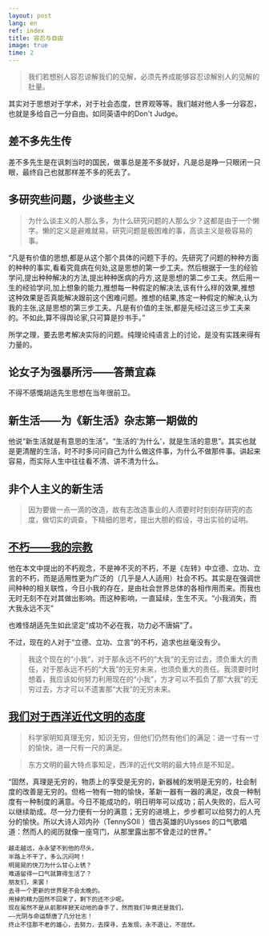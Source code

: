 ```yaml
---
layout: post
lang: en
ref: index
title: 容忍与自由
image: true
time: 2
---
```


>我们若想别人容忍谅解我们的见解，必须先养成能够容忍谅解别人的见解的肚量。

其实对于思想对于学术，对于社会态度，世界观等等。我们越对他人多一分容忍，也就是多给自己一分自由。如同英语中的Don't Judge。

<!-- more -->

## 差不多先生传

差不多先生是在讽刺当时的国民，做事总是差不多就好，凡是总是睁一只眼闭一只眼，最终自己也就那样差不多的死去了。

## 多研究些问题，少谈些主义


> 为什么谈主义的人那么多，为什么研究问题的人那么少？这都是由于一个懒字。懒的定义是避难就易。研究问题是极困难的事，高谈主义是极容易的事。

“凡是有价值的思想,都是从这个那个具体的问题下手的。先研究了问题的种种方面的种种的事实,看看究竟病在何处,这是思想的第一步工夫。然后根据于一生的经验学问,提出种种解决的方法,提出种种医病的丹方,这是思想的第二步工夫。然后用一生的经验学问,加上想象的能力,推想每一种假定的解决法,该有什么样的效果,推想这种效果是否真能解决跟前这个困难问题。推想的结果,拣定一种假定的解决,认为我的主张,这是思想的第三步工夫。凡是有价值的主张,都是先经过这三步工夫来的。不如此,算不得舆论家,只可算是抄书手。”


所学之理，要去思考解决实际的问题。纯理论纯语言上的讨论，是没有实践来得有力量的。

## 论女子为强暴所污——答萧宜森

不得不感慨胡适先生思想在当年很前卫。

## 新生活——为《新生活》杂志第一期做的
他说“新生活就是有意思的生活”。“生活的'为什么'，就是生活的意思”。其实也就是更清醒的生活，时不时多问问自己为什么做这件事，为什么不做那件事。讲起来容易，而实际人生中往往看不清、讲不清为什么。

## 非个人主义的新生活

>因为要做一点一滴的改造，故有志改造事业的人须要时时刻刻存研究的态度，做切实的调查，下精细的思考，提出大胆的假设，寻出实验的证明。

## [不朽——我的宗教](https://www.douban.com/group/topic/11129524/)
他在本文中提出的不朽观念，不是神不灭的不朽，不是《左转》中立德、立功、立言的不朽，而是适用性更为广泛的（几乎是人人适用）社会不朽。其实是在强调世间种种的相关联性，今日小我的存在，是由社会世界总体的各相作用而来。而我也无时无刻不在对其做出影响。而这种影响，一直延续，生生不灭。“小我消失，而大我永远不灭”

也难怪胡适先生如此坚定“成功不必在我，功力必不唐娟”了。

不过，现在的人对于“立德、立功、立言”的不朽，追求也丝毫没有少。

> 我这个现在的“小我”，对于那永远不朽的“大我”的无穷过去，须负重大的责任，对于那永远不朽的“大我”的无穷未来，也须负重大的责任。我须要时时想着，我应该如何努力利用现在的“小我”，方才可以不孤负了那“大我”的无穷过去，方才可以不遗害那“大我”的无穷未来。

## [我们对于西洋近代文明的态度](https://books.google.com/books?id=QfW1AAAAQBAJ&pg=PT141&lpg=PT141&dq=%E5%9B%BA%E7%84%B6%EF%BC%8C%E7%9C%9F%E7%90%86%E6%98%AF%E6%97%A0%E7%A9%B7%E7%9A%84%EF%BC%8C%E7%89%A9%E8%B4%A8%E4%B8%8A%E7%9A%84%E4%BA%AB%E5%8F%97%E6%98%AF%E6%97%A0%E7%A9%B7%E7%9A%84%EF%BC%8C%E6%96%B0%E5%99%A8%E6%A2%B0%E5%8F%91%E6%98%8E%E6%98%AF%E6%97%A0%E7%A9%B7%E7%9A%84&source=bl&ots=bfalBBk-s6&sig=K1MXYnQdihKDNvy9ABOOtlvrAII&hl=zh-CN&sa=X&ved=0ahUKEwiSmoGljMnQAhVCrVQKHSnvAcAQ6AEIHTAA#v=onepage&q=%E5%9B%BA%E7%84%B6%EF%BC%8C%E7%9C%9F%E7%90%86%E6%98%AF%E6%97%A0%E7%A9%B7%E7%9A%84%EF%BC%8C%E7%89%A9%E8%B4%A8%E4%B8%8A%E7%9A%84%E4%BA%AB%E5%8F%97%E6%98%AF%E6%97%A0%E7%A9%B7%E7%9A%84%EF%BC%8C%E6%96%B0%E5%99%A8%E6%A2%B0%E5%8F%91%E6%98%8E%E6%98%AF%E6%97%A0%E7%A9%B7%E7%9A%84&f=false)

> 科学家明知真理无穷，知识无穷，但他们仍然有他们的满足：进一寸有一寸的愉快，进一尺有一尺的满足。

> 东方文明的最大特点事知足，西洋的近代文明的最大特点是不知足。


“固然，真理是无穷的，物质上的享受是无穷的，新器械的发明是无穷的，社会制度的改善是无穷的。但格一物有一物的愉快，革新一器有一器的满足，改良一种制度有一种制度的满意。今日不能成功的，明日明年可以成功；前人失败的，后人可以继续助成。尽一分力便有一分的满意；无穷的进境上，步步都可以给努力的人充分的愉快。所以大诗人邓内孙（TennySOll ）借古英雄的Ulysses 的口气歌唱道：然而人的阅历就像一座穹门，从那里露出那不曾走过的世界。”

    越走越远，永永望不到他的尽头。
    半路上不干了，多么沉闷呵！
    明晃晃的快刀为什么甘心上锈？
    难道留得一口气就算得生活了？
    朋友们，来罢！
    去寻一个更新的世界是不会太晚的。
    用掉的精力固然不回来了，剩下的还不少呢。
    现在虽然不是从前那样掀天动地的身手了，然而我们毕竟还是我们，
    ——光阴与命运颓唐了几分壮志！
    终止不住那不老的雄心，去努力，去探寻，去发现，永不退让，不屈伏。


